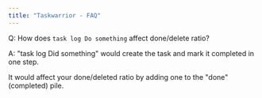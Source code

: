 ```yaml
---
title: "Taskwarrior - FAQ"
---
```


Q: How does `task log Do something` affect done/delete ratio?

A: "task log Did something" would create the task and mark it completed in one step.

It would affect your done/deleted ratio by adding one to the "done" (completed) pile.
